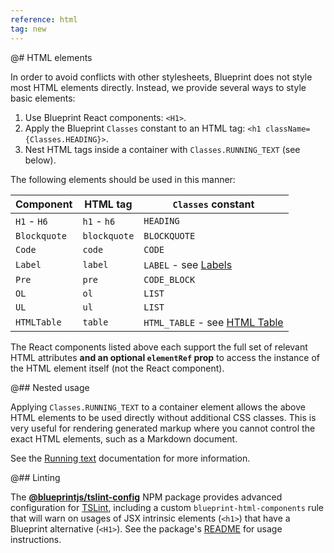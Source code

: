 ```yaml
---
reference: html
tag: new
---
```


@# HTML elements

In order to avoid conflicts with other stylesheets, Blueprint does not style
most HTML elements directly. Instead, we provide several ways to style basic elements:

1. Use Blueprint React components: `<H1>`.
1. Apply the Blueprint `Classes` constant to an HTML tag: `<h1 className={Classes.HEADING}>`.
1. Nest HTML tags inside a container with `Classes.RUNNING_TEXT` (see below).

The following elements should be used in this manner:

| Component | HTML tag | `Classes` constant |
|-|-|-|
| `H1` - `H6` | `h1` - `h6` | `HEADING` |
| `Blockquote` | `blockquote` | `BLOCKQUOTE` |
| `Code` | `code` | `CODE` |
| `Label` | `label` | `LABEL` - see [Labels](#core/components/label) |
| `Pre` | `pre` | `CODE_BLOCK` |
| `OL` | `ol` | `LIST` |
| `UL` | `ul` | `LIST` |
| `HTMLTable` | `table` | `HTML_TABLE` - see [HTML Table](#core/components/html-table) |

The React components listed above each support the full set of relevant HTML attributes **and an
optional `elementRef` prop** to access the instance of the HTML element itself
(not the React component).

@## Nested usage

Applying `Classes.RUNNING_TEXT` to a container element allows the above HTML
elements to be used directly without additional CSS classes.
This is very useful for rendering generated markup where you cannot control the
exact HTML elements, such as a Markdown document.

See the [Running text](#core/typography.running-text) documentation for more information.

@## Linting

The [**@blueprintjs/tslint-config**](https://www.npmjs.com/package/@blueprintjs/tslint-config)
NPM package provides advanced configuration for [TSLint](http://palantir.github.io/tslint/),
including a custom `blueprint-html-components` rule that will warn on usages of
JSX intrinsic elements (`<h1>`) that have a Blueprint alternative (`<H1>`). See
the package's [README](https://www.npmjs.com/package/@blueprintjs/tslint-config)
for usage instructions.
